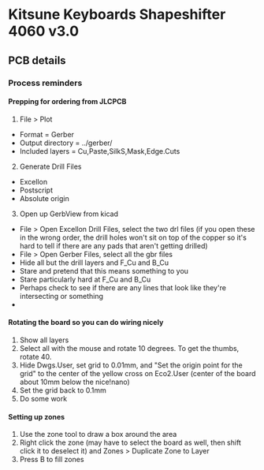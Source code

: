 # Kitsune Keyboards Shapeshifter 4060 v3.0



## PCB details

### Process reminders

#### Prepping for ordering from JLCPCB

1. File > Plot
- Format = Gerber
- Output directory = ../gerber/
- Included layers = Cu,Paste,SilkS,Mask,Edge.Cuts
2. Generate Drill Files
- Excellon
- Postscript
- Absolute origin
3. Open up GerbView from kicad
- File > Open Excellon Drill Files, select the two drl files (if you open these in the wrong order, the drill holes won't sit on top of the copper so it's hard to tell if there are any pads that aren't getting drilled)
- File > Open Gerber Files, select all the gbr files
- Hide all but the drill layers and F_Cu and B_Cu
- Stare and pretend that this means something to you
- Stare particularly hard at F_Cu and B_Cu
- Perhaps check to see if there are any lines that look like they're intersecting or something
-

#### Rotating the board so you can do wiring nicely

1. Show all layers
2. Select all with the mouse and rotate 10 degrees. To get the thumbs, rotate 40.
3. Hide Dwgs.User, set grid to 0.01mm, and "Set the origin point for the grid" to the center of the yellow cross on Eco2.User (center of the board about 10mm below the nice!nano)
4. Set the grid back to 0.1mm
5. Do some work

#### Setting up zones

1. Use the zone tool to draw a box around the area
2. Right click the zone (may have to select the board as well, then shift click it to deselect it) and Zones > Duplicate Zone to Layer
3. Press B to fill zones
